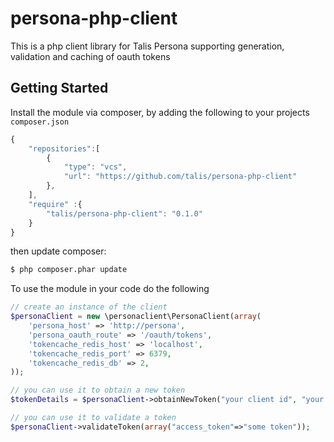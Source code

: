 persona-php-client
==================

This is a php client library for Talis Persona supporting generation, validation and caching of oauth tokens

## Getting Started

Install the module via composer, by adding the following to your projects ``composer.json``

```javascript
{
    "repositories":[
        {
            "type": "vcs",
            "url": "https://github.com/talis/persona-php-client"
        },
    ],
    "require" :{
        "talis/persona-php-client": "0.1.0"
    }
}
```
then update composer:

```bash
$ php composer.phar update
```

To use the module in your code do the following
```php
// create an instance of the client
$personaClient = new \personaclient\PersonaClient(array(
    'persona_host' => 'http://persona',
    'persona_oauth_route' => '/oauth/tokens',
    'tokencache_redis_host' => 'localhost',
    'tokencache_redis_port' => 6379,
    'tokencache_redis_db' => 2,
));

// you can use it to obtain a new token
$tokenDetails = $personaClient->obtainNewToken("your client id", "your client secret");

// you can use it to validate a token
$personaClient->validateToken(array("access_token"=>"some token"));
```

